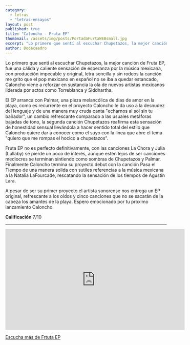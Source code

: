 ```yaml
---
category: 
  - letras
  - "letras-ensayos"
layout: post
published: true
title: "Caloncho - Fruta EP"
thumbnail: /assets/img/posts/PortadaFurtaWEBsmall.jpg
excerpt: "Lo primero que sentí al escuchar Chupetazos, la mejor canción de Fruta EP, fue una cálida y caliente sensación de esperanza por la música mexicana"
author: Dodecaedro
---
```


Lo primero que sentí al escuchar Chupetazos, la mejor canción de Fruta EP, fue una cálida y caliente sensación de esperanza por la música mexicana, con producción impecable y original, letra sencilla y sin rodeos la canción me grito que el pop mexicano en español no se iba a quedar estancado, Caloncho viene a reforzar en sustancia la ola de nuevos artistas mexicanos liderada por actos como Torreblanca y Siddhartha.

El EP arranca con  Palmar, una pieza melancólica de dias de amor en la playa, como es recurrente en el proyecto Caloncho le da uso a la desnudez del lenguaje y de una manera muy cruda canta "echarnos al sol sin tu bañador", un cambio refrescante comparado a las usuales metáforas bajadas de tono, la segunda canción Chupetazos reafirma esta sensación de honestidad sensual llevándola a hacer sentido total del estilo que Caloncho quiere dar a conocer como el suyo con la linea que abre el tema "quiero que me rompas el hocico a chupetazos".

Fruta EP no es perfecto definitivamente, con las canciones La Chora y Julia (Lullaby) se pierde un poco de interés, aunque estén lejos de ser canciones mediocres se terminan sintiendo como sombras de Chupetazos y Palmar. Finalmente Caloncho termina su proyecto debut con la canción Pasa el Tiempo de una manera solida con sutiles referencias a la música mexicana a la Natalia LaFourcade, rescatando la sensación de los tiempos de Agustín Lara.

A pesar de ser su primer proyecto el artista sonorense nos entrega un EP original, refrescante a los oídos y cinco canciones que no se sacarán de la cabeza los amantes de la playa. Espero emocionado por tu próximo lanzamiento Caloncho.

**Calificación** 7/10

<hr>

<iframe width="560" height="315" src="https://www.youtube.com/embed/IY1rg7712Hc" frameborder="0" allowfullscreen></iframe>

[Escucha más de Frtuta EP](http://caloncho.mx/index/)